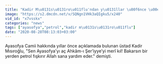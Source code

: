 ```yaml
---
title: "Kadir M\u0131s\u0131ro\u011flu'ndan y\u0131llar \u00f6nce \u00e7arp\u0131c\u0131 petrol a\u00e7\u0131klamas\u0131"
image: "https://s2.dmcdn.net/v/SQNgn1VHk3aQIgku5/x240"
vid_id: "x7vsskx"
categories: "news"
tags: ["ayasofya","petrol","kadir m\u0131s\u0131ro\u011flu"]
date: "2020-08-28T08:13:03+03:00"
---
```

Ayasofya Camii hakkında yıllar önce açıklamada bulunan üstad Kadir Mısıroğlu, &quot;Sen Ayasofya'yı aç Ahkâm-ı Şer’iyye’yi merî kıl! Bakarsın bir yerden petrol fışkırır Allah sana yardım eder.&quot; demişti.
